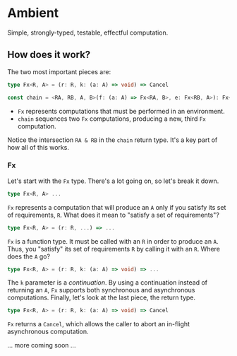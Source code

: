 # Ambient

Simple, strongly-typed, testable, effectful computation.

## How does it work?

The two most important pieces are:

```typescript
type Fx<R, A> = (r: R, k: (a: A) => void) => Cancel

const chain = <RA, RB, A, B>(f: (a: A) => Fx<RA, B>, e: Fx<RB, A>): Fx<RA & RB, B>
```

- `Fx` represents computations that must be performed in an environment.
- `chain` sequences two `Fx` computations, producing a new, third `Fx` computation.

Notice the intersection `RA & RB` in the `chain` return type.  It's a key part of how all of this works.

### Fx

Let's start with the `Fx` type. There's a lot going on, so let's break it down.

```typescript
type Fx<R, A> ...
```

`Fx` represents a computation that will produce an `A` only if you satisfy its set of requirements, `R`.  What does it mean to "satisfy a set of requirements"?

```typescript
type Fx<R, A> = (r: R, ...) => ...
```

`Fx` is a function type.  It must be called with an `R` in order to produce an `A`.  Thus, you "satisfy" its set of requirements `R` by calling it with an `R`.  Where does the `A` go?

```typescript
type Fx<R, A> = (r: R, k: (a: A) => void) => ...
```

The `k` parameter is a _continuation_.  By using a continuation instead of returning an `A`, `Fx` supports both synchronous and asynchronous computations.  Finally, let's look at the last piece, the return type.

```typescript
type Fx<R, A> = (r: R, k: (a: A) => void) => Cancel
```

`Fx` returns a `Cancel`, which allows the caller to abort an in-flight asynchronous computation.

... more coming soon ...